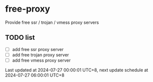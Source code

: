 
# free-proxy
Provide free ssr / trojan / vmess proxy servers


## TODO list
- [ ] add free ssr proxy server
- [ ] add free trojan proxy server
- [ ] add free vmess proxy server

Last updated at 2024-07-27 00:00:01 UTC+8, next update schedule at 2024-07-27 06:00:01 UTC+8

